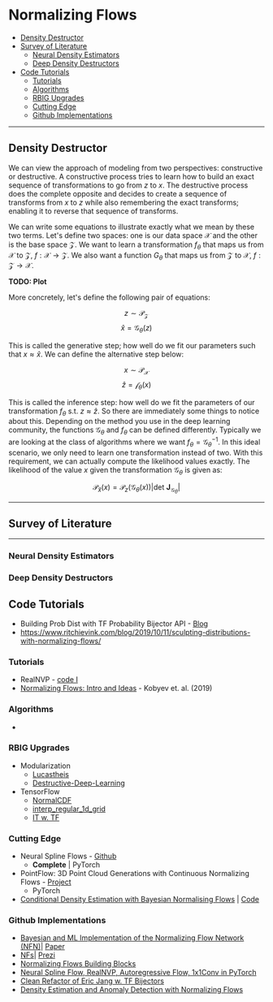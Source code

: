 # Normalizing Flows

- [Density Destructor](#density-destructor)
- [Survey of Literature](#survey-of-literature)
  - [Neural Density Estimators](#neural-density-estimators)
  - [Deep Density Destructors](#deep-density-destructors)
- [Code Tutorials](#code-tutorials)
  - [Tutorials](#tutorials)
  - [Algorithms](#algorithms)
  - [RBIG Upgrades](#rbig-upgrades)
  - [Cutting Edge](#cutting-edge)
  - [Github Implementations](#github-implementations)

---
## Density Destructor

We can view the approach of modeling from two perspectives: constructive or destructive. A constructive process tries to learn how to build an exact sequence of transformations to go from $z$ to $x$. The destructive process does the complete opposite and decides to create a sequence of transforms from $x$ to $z$ while also remembering the exact transforms; enabling it to reverse that sequence of transforms.

We can write some equations to illustrate exactly what we mean by these two terms. Let's define two spaces: one is our data space $\mathcal X$ and the other is the base space $\mathcal Z$. We want to learn a transformation $f_\theta$ that maps us from $\mathcal X$ to $\mathcal Z$, $f : \mathcal X \rightarrow \mathcal Z$. We also want a function $G_\theta$ that maps us from $\mathcal Z$ to $\mathcal X$, $f : \mathcal Z \rightarrow \mathcal X$.

**TODO: Plot**

More concretely, let's define the following pair of equations:

$$z \sim \mathcal{P}_\mathcal{Z}$$
$$\hat x = \mathcal G_\theta (z)$$

This is called the generative step; how well do we fit our parameters such that $x \approx \hat x$. We can define the alternative step below:

$$x \sim \mathcal{P}_\mathcal{X}$$
$$\hat z = \mathcal f_\theta (x)$$

This is called the inference step: how well do we fit the parameters of our transformation $f_\theta$ s.t. $z \approx \hat z$. So there are immediately some things to notice about this. Depending on the method you use in the deep learning community, the functions $\mathcal G_\theta$ and $f_\theta$ can be defined differently. Typically we are looking at the class of algorithms where we want $f_\theta = \mathcal G_\theta^{-1}$. In this ideal scenario, we only need to learn one transformation instead of two. With this requirement, we can actually compute the likelihood values exactly. The likelihood of the value $x$ given the transformation $\mathcal G_\theta$ is given as:

$$\mathcal P_{\hat x}(x)=\mathcal P_{z} \left( \mathcal G_\theta (x) \right)\left| \text{det } \mathbf J_{\mathcal G_\theta} \right|$$

---

## Survey of Literature

---

### Neural Density Estimators

### Deep Density Destructors

## Code Tutorials

* Building Prob Dist with TF Probability Bijector API - [Blog](https://tiao.io/post/building-probability-distributions-with-tensorflow-probability-bijector-api/)
* https://www.ritchievink.com/blog/2019/10/11/sculpting-distributions-with-normalizing-flows/





### Tutorials

* RealNVP - [code I](https://github.com/bayesgroup/deepbayes-2019/blob/master/seminars/day3/nf/nf-solution.ipynb)
* [Normalizing Flows: Intro and Ideas](https://arxiv.org/pdf/1908.09257.pdf) - Kobyev et. al. (2019)


### Algorithms

*


### RBIG Upgrades

* Modularization
  * [Lucastheis](https://github.com/lucastheis/mixtures)
  * [Destructive-Deep-Learning](https://github.com/davidinouye/destructive-deep-learning/tree/master)
* TensorFlow
  * [NormalCDF](https://github.com/tensorflow/probability/blob/master/tensorflow_probability/python/bijectors/normal_cdf.py)
  * [interp_regular_1d_grid](https://www.tensorflow.org/probability/api_docs/python/tfp/math/interp_regular_1d_grid)
  * [IT w. TF](https://nbviewer.jupyter.org/github/adhiraiyan/DeepLearningWithTF2.0/blob/master/notebooks/03.00-Probability-and-Information-Theory.ipynb)


### Cutting Edge

* Neural Spline Flows - [Github](https://github.com/bayesiains/nsf)
  * **Complete** | PyTorch
* PointFlow: 3D Point Cloud Generations with Continuous Normalizing Flows - [Project](https://www.guandaoyang.com/PointFlow/)
  * PyTorch
* [Conditional Density Estimation with Bayesian Normalising Flows](https://arxiv.org/abs/1802.04908) | [Code](https://github.com/blt2114/CDE_with_BNF)

### Github Implementations

* [Bayesian and ML Implementation of the Normalizing Flow Network (NFN)](https://github.com/siboehm/NormalizingFlowNetwork)| [Paper](https://arxiv.org/abs/1907.08982)
* [NFs](https://github.com/ktisha/normalizing-flows)| [Prezi](https://github.com/ktisha/normalizing-flows/blob/master/presentation/presentation.pdf)
* [Normalizing Flows Building Blocks](https://github.com/colobas/normalizing-flows)
* [Neural Spline Flow, RealNVP, Autoregressive Flow, 1x1Conv in PyTorch](https://github.com/tonyduan/normalizing-flows)
* [Clean Refactor of Eric Jang w. TF Bijectors](https://github.com/breadbread1984/FlowBasedGenerativeModel)
* [Density Estimation and Anomaly Detection with Normalizing Flows](https://github.com/rom1mouret/anoflows)